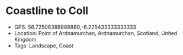 # Coastline to Coll

- GPS: 56.72506388888889,-6.225433333333333
- Location: Point of Ardnamurchan, Ardnamurchan, Scotland, United Kingdom
- Tags: Landscape, Coast

